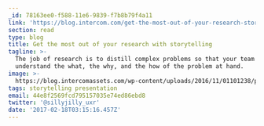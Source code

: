 ```yaml
---
_id: 78163ee0-f588-11e6-9839-f7b8b79f4a11
link: 'https://blog.intercom.com/get-the-most-out-of-your-research-storytelling/'
section: read
type: blog
title: Get the most out of your research with storytelling
tagline: >-
  The job of research is to distill complex problems so that your team
  understand the what, the why, and the how of the problem at hand.
image: >-
  https://blog.intercomassets.com/wp-content/uploads/2016/11/01101238/power_of_storytelling_logo.jpg
tags: storytelling presentation
email: 44e8f2569fcd795157035e74ed86ebd8
twitter: '@sillyjilly_uxr'
date: '2017-02-18T03:15:16.457Z'
---
```

